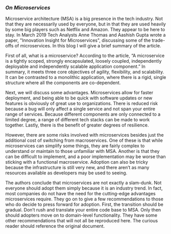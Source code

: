 ### *On Microservices*

  Microservice architecture (MSA) is a big presence in the tech industry. Not that they are necessarily used by everyone, 
but in that they are used heavily by some big players such as Netflix and Amazon. They appear to be here to stay. In 
March 2019 Tech Analysts Anne Thomas and Aashish Gupta wrote a paper, "Innovation Insight for Microservices", discussing 
some of the trade-offs of microservices. In this blog I will give a brief summary of the article.

  First of all, what is a microservice? According to the article, “A microservice is a tightly scoped, strongly 
encapsulated, loosely coupled, independently deployable and independently scalable application component.” In summary, 
it meets three core objectives of agility, flexibility, and scalability. It can be contrasted to a monolithic 
application, where there is a rigid, single structure where all the components are co-dependent.

  Next, we will discuss some advantages. Microservices allow for faster deployment, and being able to be quick with 
software updates or new features is obviously of great use to organizations. There is reduced risk because a bug will 
only affect a single service and not span your entire range of services. Because different components are only connected 
to a limited degree, a range of different tech stacks can be made to work together. Lastly, there is the benefit of 
greater degrees of resilience.

  However, there are some risks involved with microservices besides just the additional cost of switching from macroservices.
One of these is that while microservices can simplify some things, they are fairly complex to understand or maintain to 
those unfamiliar with MSA. Another is that they can be difficult to implement, and a poor implementation may be worse than
sticking with a functional macroservice. Adoption can also be tricky because the infrastructure is still very new, and 
there aren’t as many resources available as developers may be used to seeing.

  The authors conclude that microservices are not exactly a slam-dunk. Not everyone should adopt them simply because it is 
an industry trend. In fact, most companies do not have the need for the cutting-edge advantages microservices require. 
They go on to give a few recommendations to those who do decide to press forward for adoption. First, the transition 
should be gradual. Don’t rush and translate your entire code base to MSA. Only then should adopters move on to domain-level 
functionality. They have some other recommendations that will not all be reproduced here. The curious reader should 
reference the original document.

